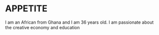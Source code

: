 # APPETITE
I am an African from Ghana and I am 36 years old. I am passionate about the creative economy and education 
